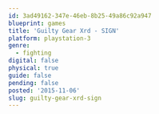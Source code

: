 ```yaml
---
id: 3ad49162-347e-46eb-8b25-49a86c92a947
blueprint: games
title: 'Guilty Gear Xrd - SIGN'
platform: playstation-3
genre:
  - fighting
digital: false
physical: true
guide: false
pending: false
posted: '2015-11-06'
slug: guilty-gear-xrd-sign
---
```

